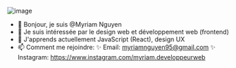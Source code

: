 ![image](https://github.com/myriamnguyendevweb/Pyrashima/assets/63442780/a2349bc3-c521-4263-8bfd-9e74796d65b7)


- 👋 Bonjour, je suis @Myriam Nguyen
- 👀 Je suis intéressée par le design web et développement web (frontend)
- 🌱 J'apprends actuellement JavaScript (React), design UX
- 📫 Comment me rejoindre: 
    ✨ Email: myriamnguyen95@gmail.com
    ✨ Instagram: https://www.instagram.com/myriam.developpeurweb
